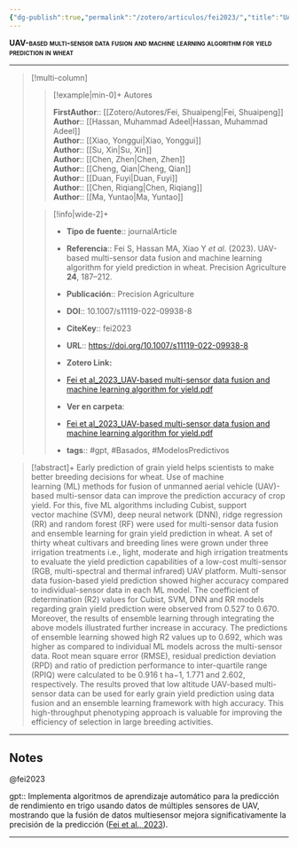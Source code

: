 ```yaml
---
{"dg-publish":true,"permalink":"/zotero/articulos/fei2023/","title":"UAV-based multi-sensor data fusion and machine learning algorithm for yield prediction in wheat","tags":["#zotero"]}
---
```



<span style="font-variant:small-caps; font-weight: bold;">UAV-based multi-sensor data fusion and machine learning algorithm for yield prediction in wheat</span>

---


> [!multi-column]
>
>> [!example|min-0]+ Autores
>> 
>> **FirstAuthor**:: [[Zotero/Autores/Fei, Shuaipeng\|Fei, Shuaipeng]]  
>> **Author**:: [[Hassan, Muhammad Adeel\|Hassan, Muhammad Adeel]]  
>> **Author**:: [[Xiao, Yonggui\|Xiao, Yonggui]]  
>> **Author**:: [[Su, Xin\|Su, Xin]]  
>> **Author**:: [[Chen, Zhen\|Chen, Zhen]]  
>> **Author**:: [[Cheng, Qian\|Cheng, Qian]]  
>> **Author**:: [[Duan, Fuyi\|Duan, Fuyi]]  
>> **Author**:: [[Chen, Riqiang\|Chen, Riqiang]]  
>> **Author**:: [[Ma, Yuntao\|Ma, Yuntao]]  
 >
>
>> [!info|wide-2]+
>>
>> - **Tipo de fuente**:: journalArticle
>> - **Referencia**:: Fei S, Hassan MA, Xiao Y _et al._ (2023). UAV-based multi-sensor data fusion and machine learning algorithm for yield prediction in wheat. Precision Agriculture **24**, 187–212.
>> - **Publicación**:: Precision Agriculture
>> - **DOI**:: 10.1007/s11119-022-09938-8
>> - **CiteKey**:: fei2023
>> - **URL**:: https://doi.org/10.1007/s11119-022-09938-8
>> - **Zotero Link:** 
>> - [Fei et al_2023_UAV-based multi-sensor data fusion and machine learning algorithm for yield.pdf](zotero://select/library/items/9JAKJ32G)
>>
>> - **Ver en carpeta**: 
>> - [Fei et al_2023_UAV-based multi-sensor data fusion and machine learning algorithm for yield.pdf](file://J:\OneDrive\Articulos\Fei%20et%20al_2023_UAV-based%20multi-sensor%20data%20fusion%20and%20machine%20learning%20algorithm%20for%20yield.pdf)
>> - **tags**:: #gpt, #Basados, #ModelosPredictivos



> [!abstract]+ 
>Early prediction of grain yield helps scientists to make better breeding decisions for wheat. Use of machine learning (ML) methods for fusion of unmanned aerial vehicle (UAV)-based multi-sensor data can improve the prediction accuracy of crop yield. For this, five ML algorithms including Cubist, support vector machine (SVM), deep neural network (DNN), ridge regression (RR) and random forest (RF) were used for multi-sensor data fusion and ensemble learning for grain yield prediction in wheat. A set of thirty wheat cultivars and breeding lines were grown under three irrigation treatments i.e., light, moderate and high irrigation treatments to evaluate the yield prediction capabilities of a low-cost multi-sensor (RGB, multi-spectral and thermal infrared) UAV platform. Multi-sensor data fusion-based yield prediction showed higher accuracy compared to individual-sensor data in each ML model. The coefficient of determination (R2) values for Cubist, SVM, DNN and RR models regarding grain yield prediction were observed from 0.527 to 0.670. Moreover, the results of ensemble learning through integrating the above models illustrated further increase in accuracy. The predictions of ensemble learning showed high R2 values up to 0.692, which was higher as compared to individual ML models across the multi-sensor data. Root mean square error (RMSE), residual prediction deviation (RPD) and ratio of prediction performance to inter-quartile range (RPIQ) were calculated to be 0.916 t ha−1, 1.771 and 2.602, respectively. The results proved that low altitude UAV-based multi-sensor data can be used for early grain yield prediction using data fusion and an ensemble learning framework with high accuracy. This high-throughput phenotyping approach is valuable for improving the efficiency of selection in large breeding activities.


--- 

## Notes

@fei2023

gpt:: Implementa algoritmos de aprendizaje automático para la predicción de rendimiento en trigo usando datos de múltiples sensores de UAV, mostrando que la fusión de datos multiesensor mejora significativamente la precisión de la predicción ([Fei et al., 2023](zotero://select/library/items/J9L4F94M)).






---







